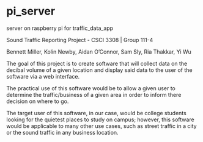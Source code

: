 # pi_server
server on raspberry pi for traffic_data_app

Sound Traffic Reporting Project - CSCI 3308 | Group 111-4

Bennett Miller, Kolin Newby, Aidan O’Connor, Sam Sly, Ria Thakkar, Yi Wu

The goal of this project is to create software that will collect data on the decibal volume of a given location and display said data
to the user of the software via a web interface.

The practical use of this software would be to allow a given user to determine the traffic/business of a given area in order to inform
there decision on where to go.

The target user of this software, in our case, would be college students looking for the quietest places to study on campus; however,
this software would be applicable to many other use cases, such as street traffic in a city or the sound traffic in any business location.

